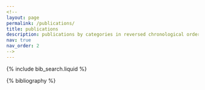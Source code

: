 ```yaml
---
<!--
layout: page
permalink: /publications/
title: publications
description: publications by categories in reversed chronological order. generated by jekyll-scholar.
nav: true
nav_order: 2
-->
---
```



<!-- _pages/publications.md -->

<!-- Bibsearch Feature -->

{% include bib_search.liquid %}

<div class="publications">

{% bibliography %}

</div>